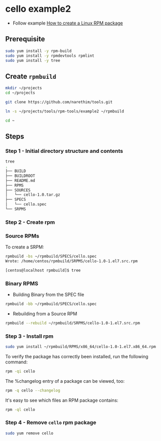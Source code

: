 # cello example2

* Follow example [How to create a Linux RPM package](https://www.redhat.com/sysadmin/create-rpm-package)

## Prerequisite

```sh
sudo yum install -y rpm-build
sudo yum install -y rpmdevtools rpmlint
sudo yum install -y tree
```

## Create `rpmbuild`

```sh
mkdir ~/projects
cd ~/projects

git clone https://github.com/narethim/tools.git

ln -s ~/projects/tools/rpm-tools/example2 ~/rpmbuild

cd ~
```

## Steps

### Step 1 - Initial directory structure and contents

```sh
tree
.
├── BUILD
├── BUILDROOT
├── README.md
├── RPMS
├── SOURCES
│   └── cello-1.0.tar.gz
├── SPECS
│   └── cello.spec
└── SRPMS
```

### Step 2 - Create rpm

### Source RPMs

To create a SRPM:

```sh
rpmbuild -bs ~/rpmbuild/SPECS/cello.spec
Wrote: /home/centos/rpmbuild/SRPMS/cello-1.0-1.el7.src.rpm

[centos@localhost rpmbuild]$ tree

```

### Binary RPMS

* Building Binary from the SPEC file

```sh
rpmbuild -bb ~/rpmbuild/SPECS/cello.spec
```

* Rebuilding from a Source RPM

```sh
rpmbuild --rebuild ~/rpmbuild/SRPMS/cello-1.0-1.el7.src.rpm
```

### Step 3 - Install rpm

```sh
sudo yum install ~/rpmbuild/RPMS/x86_64/cello-1.0-1.el7.x86_64.rpm
```

To verify the package has correctly been installed, run the following command:

```sh
rpm -qi cello
```

The %changelog entry of a package can be viewed, too:

```sh
rpm -q cello --changelog
```

It's easy to see which files an RPM package contains:

```sh
rpm -ql cello
```

### Step 4 - Remove `cello` rpm package

```sh
sudo yum remove cello
```
